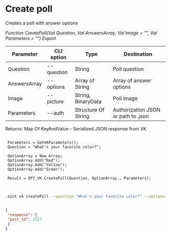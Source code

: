 ﻿---
sidebar_position: 4
---

# Create poll
 Creates a poll with answer options


*Function CreatePoll(Val Question, Val AnswersArray, Val Image = "", Val Parameters = "") Export*

 | Parameter | CLI option | Type | Destination |
 |-|-|-|-|
 | Question | --question | String | Poll question |
 | AnswersArray | --options | Array of String | Array of answer options |
 | Image | --picture | String, BinaryData | Poll image |
 | Parameters | --auth | Structure Of String | Authorization JSON or path to .json |

 
 Returns: Map Of KeyAndValue - Serialized JSON response from VK

```bsl title="Code example"
	
 Parameters = GetVKParameters();
 Question = "What's your favorite color?";
 
 OptionArray = New Array;
 OptionArray.Add("Red");
 OptionArray.Add("Yellow");
 OptionArray.Add("Green");
 
 Result = OPI_VK.CreatePoll(Question, OptionArray,, Parameters);
	
```

```sh title="CLI command example"
 
 oint vk CreatePoll --question "What's your favorite color?" --options "['Red','Yellow','Green']" --picture %picture% --auth %auth%


```


```json title="Result"

{
 "response": {
 "post_id": 2127
 }
}

```
